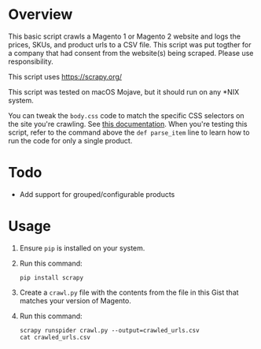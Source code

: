 # Overview

This basic script crawls a Magento 1 or Magento 2 website and logs the prices, SKUs, and product urls to a CSV file. This script was put togther for a company that had consent from the website(s) being scraped. Please use responsibility.

This script uses https://scrapy.org/

This script was tested on macOS Mojave, but it should run on any *NIX system.

You can tweak the `body.css` code to match the specific CSS selectors on the site you're crawling. See [this documentation](https://docs.scrapy.org/en/latest/topics/selectors.html). When you're testing this script, refer to the command above the `def parse_item` line to learn how to run the code for only a single product.

# Todo

* Add support for grouped/configurable products

# Usage

1. Ensure `pip` is installed on your system.
2. Run this command:
   
       pip install scrapy
3. Create a `crawl.py` file with the contents from the file in this Gist that matches your version of Magento.
4. Run this command:
   
       scrapy runspider crawl.py --output=crawled_urls.csv
       cat crawled_urls.csv